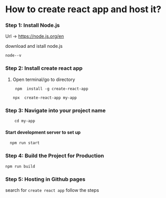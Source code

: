 # How to create react app  and host it?

### Step 1: Install Node.js

  Url ->  https://node.js.org/en
  
  download and istall node.js
  ```
  node--v
  ````

  ### Step 2: Install create react app
1.   Open terminal/go to directory 
       ```
        npm  install -g create-react-app
        ```
        ```
        npx  create-react-app my-app
        ```

  ### Step 3: Navigate into your project name
        cd my-app
      

  #### Start development server to set up
    
      npm run start
    
    
    
  ### Step 4: Build the Project for Production
    npm run build

 ### Step 5: Hosting in Github pages
  search for ``create react app`` follow the steps


